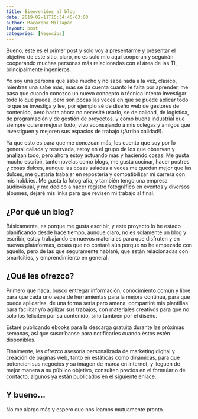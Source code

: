 ```yaml
---
title: Bienvenidos al blog
date: 2019-02-11T15:34:46-03:00
author: Macarena Millapán
layout: post
categories: [Negocios]
---
```

Bueno, este es el primer post y solo voy a presentarme y presentar el objetivo de este sitio, claro, no es solo mío aquí cooperan y seguirán cooperando muchas personas más relacionadas con el área de las TI, principalmente ingenieros.

Yo soy una persona que sabe mucho y no sabe nada a la vez, clásico, mientras una sabe más, más se da cuenta cuanto le falta por aprender, me pasa que cuando conozco un nuevo concepto o técnica intento investigar todo lo que pueda, pero son pocas las veces en que se puede aplicar todo lo que se investiga y lee, por ejemplo sé de diseño web de gestores de contenido, pero hasta ahora no necesité usarlo, se de calidad, de logística, de programación y de gestión de proyectos, y como buena industrial que siempre quiere mejorar todo, vivo aconsejando a mis colegas y amigos que investiguen y mejoren sus espacios de trabajo (¡Arriba calidad!).

Ya que esto es para que me conozcan más, les cuento que soy por lo general callada y reservada, estoy en el grupo de los que observan y analizan todo, pero ahora estoy actuando más y haciendo cosas. Me gusta mucho escribir, tanto novelas como blogs, me gusta cocinar, hacer postres y cosas dulces, aunque las cosas saladas a veces me quedan mejor que las dulces, me gustaría trabajar en repostería y compatibilizar mi carrera con mis hobbies. Me gusta la fotografía, y también tengo una empresa audiovisual, y me dedico a hacer registro fotográfico en eventos y diversos álbumes, dejaré mis links para que revisen mi trabajo al final.

## ¿Por qué un blog?

Básicamente, es porque me gusta escribir, y este proyecto lo he estado planificando desde hace tiempo, aunque claro, no es solamente un blog y escribir, estoy trabajando en nuevos materiales para que disfruten y en nuevas plataformas, cosas que no contaré aún porque no he empezado con aquello, pero de las que seguramente hablaré, que están relacionadas con smartcities, y emprendimiento en general.

## ¿Qué les ofrezco?

Primero que nada, busco entregar información, conocimiento común y libre para que cada uno sepa de herramientas para la mejora continua, para que pueda aplicarlas, de una forma seria pero amena, compartiré mis plantillas para facilitar y/o agilizar sus trabajos, con materiales creativos para que no solo los feliciten por su contenido, sino también por el diseño. 

Estaré publicando ebooks para la descarga gratuita durante las próximas semanas, así que suscríbanse para notificarles cuando éstos estén disponibles.

Finalmente, les ofrezco asesoría personalizada de marketing digital y creación de páginas web, tanto en estáticas como dinámicas, para que potencien sus negocios y su imagen de marca en internet, y lleguen de mejor manera a su público objetivo, consulten precios en el formulario de contacto, algunos ya están publicados en el siguiente enlace.

## Y bueno…

No me alargo más y espero que nos leamos mutuamente pronto.